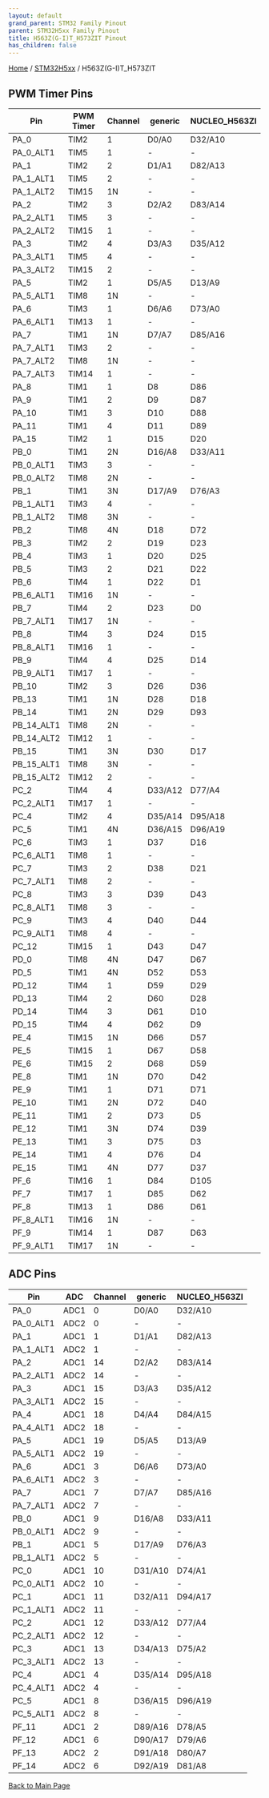 ```yaml
---
layout: default
grand_parent: STM32 Family Pinout
parent: STM32H5xx Family Pinout
title: H563Z(G-I)T_H573ZIT Pinout
has_children: false
---
```


[Home](../../index) / [STM32H5xx](../index) / H563Z(G-I)T_H573ZIT

## PWM Timer Pins

| Pin | PWM Timer | Channel | generic | NUCLEO_H563ZI |
| --- | --- | --- | --- | --- |
| PA_0 | TIM2 | 1 | D0/A0 | D32/A10 |
| PA_0_ALT1 | TIM5 | 1 | - | - |
| PA_1 | TIM2 | 2 | D1/A1 | D82/A13 |
| PA_1_ALT1 | TIM5 | 2 | - | - |
| PA_1_ALT2 | TIM15 | 1N | - | - |
| PA_2 | TIM2 | 3 | D2/A2 | D83/A14 |
| PA_2_ALT1 | TIM5 | 3 | - | - |
| PA_2_ALT2 | TIM15 | 1 | - | - |
| PA_3 | TIM2 | 4 | D3/A3 | D35/A12 |
| PA_3_ALT1 | TIM5 | 4 | - | - |
| PA_3_ALT2 | TIM15 | 2 | - | - |
| PA_5 | TIM2 | 1 | D5/A5 | D13/A9 |
| PA_5_ALT1 | TIM8 | 1N | - | - |
| PA_6 | TIM3 | 1 | D6/A6 | D73/A0 |
| PA_6_ALT1 | TIM13 | 1 | - | - |
| PA_7 | TIM1 | 1N | D7/A7 | D85/A16 |
| PA_7_ALT1 | TIM3 | 2 | - | - |
| PA_7_ALT2 | TIM8 | 1N | - | - |
| PA_7_ALT3 | TIM14 | 1 | - | - |
| PA_8 | TIM1 | 1 | D8 | D86 |
| PA_9 | TIM1 | 2 | D9 | D87 |
| PA_10 | TIM1 | 3 | D10 | D88 |
| PA_11 | TIM1 | 4 | D11 | D89 |
| PA_15 | TIM2 | 1 | D15 | D20 |
| PB_0 | TIM1 | 2N | D16/A8 | D33/A11 |
| PB_0_ALT1 | TIM3 | 3 | - | - |
| PB_0_ALT2 | TIM8 | 2N | - | - |
| PB_1 | TIM1 | 3N | D17/A9 | D76/A3 |
| PB_1_ALT1 | TIM3 | 4 | - | - |
| PB_1_ALT2 | TIM8 | 3N | - | - |
| PB_2 | TIM8 | 4N | D18 | D72 |
| PB_3 | TIM2 | 2 | D19 | D23 |
| PB_4 | TIM3 | 1 | D20 | D25 |
| PB_5 | TIM3 | 2 | D21 | D22 |
| PB_6 | TIM4 | 1 | D22 | D1 |
| PB_6_ALT1 | TIM16 | 1N | - | - |
| PB_7 | TIM4 | 2 | D23 | D0 |
| PB_7_ALT1 | TIM17 | 1N | - | - |
| PB_8 | TIM4 | 3 | D24 | D15 |
| PB_8_ALT1 | TIM16 | 1 | - | - |
| PB_9 | TIM4 | 4 | D25 | D14 |
| PB_9_ALT1 | TIM17 | 1 | - | - |
| PB_10 | TIM2 | 3 | D26 | D36 |
| PB_13 | TIM1 | 1N | D28 | D18 |
| PB_14 | TIM1 | 2N | D29 | D93 |
| PB_14_ALT1 | TIM8 | 2N | - | - |
| PB_14_ALT2 | TIM12 | 1 | - | - |
| PB_15 | TIM1 | 3N | D30 | D17 |
| PB_15_ALT1 | TIM8 | 3N | - | - |
| PB_15_ALT2 | TIM12 | 2 | - | - |
| PC_2 | TIM4 | 4 | D33/A12 | D77/A4 |
| PC_2_ALT1 | TIM17 | 1 | - | - |
| PC_4 | TIM2 | 4 | D35/A14 | D95/A18 |
| PC_5 | TIM1 | 4N | D36/A15 | D96/A19 |
| PC_6 | TIM3 | 1 | D37 | D16 |
| PC_6_ALT1 | TIM8 | 1 | - | - |
| PC_7 | TIM3 | 2 | D38 | D21 |
| PC_7_ALT1 | TIM8 | 2 | - | - |
| PC_8 | TIM3 | 3 | D39 | D43 |
| PC_8_ALT1 | TIM8 | 3 | - | - |
| PC_9 | TIM3 | 4 | D40 | D44 |
| PC_9_ALT1 | TIM8 | 4 | - | - |
| PC_12 | TIM15 | 1 | D43 | D47 |
| PD_0 | TIM8 | 4N | D47 | D67 |
| PD_5 | TIM1 | 4N | D52 | D53 |
| PD_12 | TIM4 | 1 | D59 | D29 |
| PD_13 | TIM4 | 2 | D60 | D28 |
| PD_14 | TIM4 | 3 | D61 | D10 |
| PD_15 | TIM4 | 4 | D62 | D9 |
| PE_4 | TIM15 | 1N | D66 | D57 |
| PE_5 | TIM15 | 1 | D67 | D58 |
| PE_6 | TIM15 | 2 | D68 | D59 |
| PE_8 | TIM1 | 1N | D70 | D42 |
| PE_9 | TIM1 | 1 | D71 | D71 |
| PE_10 | TIM1 | 2N | D72 | D40 |
| PE_11 | TIM1 | 2 | D73 | D5 |
| PE_12 | TIM1 | 3N | D74 | D39 |
| PE_13 | TIM1 | 3 | D75 | D3 |
| PE_14 | TIM1 | 4 | D76 | D4 |
| PE_15 | TIM1 | 4N | D77 | D37 |
| PF_6 | TIM16 | 1 | D84 | D105 |
| PF_7 | TIM17 | 1 | D85 | D62 |
| PF_8 | TIM13 | 1 | D86 | D61 |
| PF_8_ALT1 | TIM16 | 1N | - | - |
| PF_9 | TIM14 | 1 | D87 | D63 |
| PF_9_ALT1 | TIM17 | 1N | - | - |


## ADC Pins

| Pin | ADC | Channel | generic | NUCLEO_H563ZI |
| --- | --- | --- | --- | --- |
| PA_0 | ADC1 | 0 | D0/A0 | D32/A10 |
| PA_0_ALT1 | ADC2 | 0 | - | - |
| PA_1 | ADC1 | 1 | D1/A1 | D82/A13 |
| PA_1_ALT1 | ADC2 | 1 | - | - |
| PA_2 | ADC1 | 14 | D2/A2 | D83/A14 |
| PA_2_ALT1 | ADC2 | 14 | - | - |
| PA_3 | ADC1 | 15 | D3/A3 | D35/A12 |
| PA_3_ALT1 | ADC2 | 15 | - | - |
| PA_4 | ADC1 | 18 | D4/A4 | D84/A15 |
| PA_4_ALT1 | ADC2 | 18 | - | - |
| PA_5 | ADC1 | 19 | D5/A5 | D13/A9 |
| PA_5_ALT1 | ADC2 | 19 | - | - |
| PA_6 | ADC1 | 3 | D6/A6 | D73/A0 |
| PA_6_ALT1 | ADC2 | 3 | - | - |
| PA_7 | ADC1 | 7 | D7/A7 | D85/A16 |
| PA_7_ALT1 | ADC2 | 7 | - | - |
| PB_0 | ADC1 | 9 | D16/A8 | D33/A11 |
| PB_0_ALT1 | ADC2 | 9 | - | - |
| PB_1 | ADC1 | 5 | D17/A9 | D76/A3 |
| PB_1_ALT1 | ADC2 | 5 | - | - |
| PC_0 | ADC1 | 10 | D31/A10 | D74/A1 |
| PC_0_ALT1 | ADC2 | 10 | - | - |
| PC_1 | ADC1 | 11 | D32/A11 | D94/A17 |
| PC_1_ALT1 | ADC2 | 11 | - | - |
| PC_2 | ADC1 | 12 | D33/A12 | D77/A4 |
| PC_2_ALT1 | ADC2 | 12 | - | - |
| PC_3 | ADC1 | 13 | D34/A13 | D75/A2 |
| PC_3_ALT1 | ADC2 | 13 | - | - |
| PC_4 | ADC1 | 4 | D35/A14 | D95/A18 |
| PC_4_ALT1 | ADC2 | 4 | - | - |
| PC_5 | ADC1 | 8 | D36/A15 | D96/A19 |
| PC_5_ALT1 | ADC2 | 8 | - | - |
| PF_11 | ADC1 | 2 | D89/A16 | D78/A5 |
| PF_12 | ADC1 | 6 | D90/A17 | D79/A6 |
| PF_13 | ADC2 | 2 | D91/A18 | D80/A7 |
| PF_14 | ADC2 | 6 | D92/A19 | D81/A8 |


[Back to Main Page](../../index)